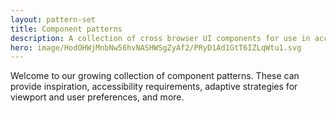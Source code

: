 ```yaml
---
layout: pattern-set
title: Component patterns
description: A collection of cross browser UI components for use in accelerating or inspiring your own design systems.
hero: image/HodOHWjMnbNw56hvNASHWSgZyAf2/PRyD1Ad1GtT6IZLqWtu1.svg
---
```


Welcome to our growing collection of component patterns. These can provide
inspiration, accessibility requirements, adaptive strategies for viewport and
user preferences, and more.
